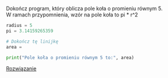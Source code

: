 Dokończ program, który oblicza pole koła o promieniu równym 5.
<br/>W ramach przypomnienia, wzór na pole koła to
pi * r^2

```py
radius = 5
pi = 3.14159265359

# Dokończ tę linijkę
area = 

print("Pole koła o promieniu równym 5 to:", area)
```

[Rozwiązanie](<Pliki/3_rozw1.py>)
